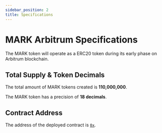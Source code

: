 ```yaml
---
sidebar_position: 2
title: Specifications
---
```


# MARK Arbitrum Specifications

The MARK token will operate as a ERC20 token during its early phase on Arbitrum blockchain.

## Total Supply & Token Decimals

The total amount of MARK tokens created is **110,000,000**.

The MARK token has a precision of **18 decimals**.

## Contract Address

The address of the deployed contract is 
[`0x`](https://arbiscan.io/address/0x).

